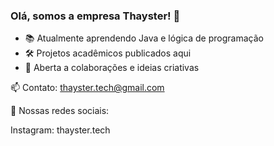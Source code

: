 ### Olá, somos a empresa Thayster! 👋

- 📚 Atualmente aprendendo Java e lógica de programação
- 🛠️ Projetos acadêmicos publicados aqui
- 💼 Aberta a colaborações e ideias criativas

📫 Contato: thayster.tech@gmail.com

📲 Nossas redes sociais: 
 
 Instagram: thayster.tech
